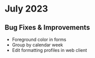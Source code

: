 # July 2023

## Bug Fixes & Improvements

- Foreground color in forms
- Group by calendar week
- Edit formatting profiles in web client